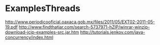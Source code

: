 # ExamplesThreads 

http://www.periodicooficial.oaxaca.gob.mx/files/2011/05/EXT02-2011-05-19.pdf
http://www.findthatjar.com/search-5737971-hZIP/winrar-winzip-download-jcip-examples-src.jar.htm
http://tutorials.jenkov.com/java-concurrency/index.html